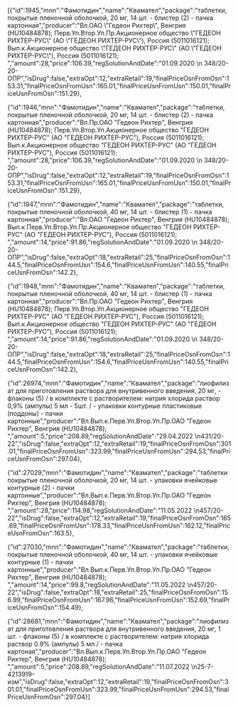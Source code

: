 <html><body><p>[{"id":1945,"mnn":"Фамотидин","name":"Квамател","package":"таблетки, покрытые пленочной оболочкой, 20 мг, 14 шт. - блистер (2)  - пачка картонная","producer":"Вл.ОАО \"Гедеон Рихтер\", Венгрия (HU10484878); Перв.Уп.Втор.Уп.Пр.Акционерное общество \"ГЕДЕОН РИХТЕР-РУС\" (АО \"ГЕДЕОН РИХТЕР-РУС\"), Россия (5011016121); Вып.к.Акционерное общество \"ГЕДЕОН РИХТЕР-РУС\" (АО \"ГЕДЕОН РИХТЕР-РУС\"), Россия (5011016121); ","amount":28,"price":106.39,"regSolutionAndDate":"01.09.2020 \n 348/20-20-ОПР","isDrug":false,"extraOpt":12,"extraRetail":19,"finalPriceOsnFromOsn":153.31,"finalPriceOsnFromUsn":165.01,"finalPriceUsnFromUsn":150.01,"finalPriceUsnFromOsn":151.29},

{"id":1946,"mnn":"Фамотидин","name":"Квамател","package":"таблетки, покрытые пленочной оболочкой, 20 мг, 14 шт. - блистер (2)  - пачка картонная","producer":"Вл.Пр.ОАО \"Гедеон Рихтер\", Венгрия (HU10484878); Перв.Уп.Втор.Уп.Акционерное общество \"ГЕДЕОН РИХТЕР-РУС\" (АО \"ГЕДЕОН РИХТЕР-РУС\"), Россия (5011016121); Вып.к.Акционерное общество \"ГЕДЕОН РИХТЕР-РУС\" (АО \"ГЕДЕОН РИХТЕР-РУС\"), Россия (5011016121); ","amount":28,"price":106.39,"regSolutionAndDate":"01.09.2020 \n 348/20-20-ОПР","isDrug":false,"extraOpt":12,"extraRetail":19,"finalPriceOsnFromOsn":153.31,"finalPriceOsnFromUsn":165.01,"finalPriceUsnFromUsn":150.01,"finalPriceUsnFromOsn":151.29},

{"id":1947,"mnn":"Фамотидин","name":"Квамател","package":"таблетки, покрытые пленочной оболочкой, 40 мг, 14 шт. - блистер (1)  - пачка картонная","producer":"Вл.ОАО \"Гедеон Рихтер\", Венгрия (HU10484878); Вып.к.Перв.Уп.Втор.Уп.Пр.Акционерное общество \"ГЕДЕОН РИХТЕР-РУС\" (АО \"ГЕДЕОН РИХТЕР-РУС\"), Россия (5011016121); ","amount":14,"price":91.86,"regSolutionAndDate":"01.09.2020 \n 348/20-20-ОПР","isDrug":false,"extraOpt":18,"extraRetail":25,"finalPriceOsnFromOsn":144.5,"finalPriceOsnFromUsn":154.6,"finalPriceUsnFromUsn":140.55,"finalPriceUsnFromOsn":142.2},

{"id":1948,"mnn":"Фамотидин","name":"Квамател","package":"таблетки, покрытые пленочной оболочкой, 40 мг, 14 шт. - блистер (1)  - пачка картонная","producer":"Вл.Пр.ОАО \"Гедеон Рихтер\", Венгрия (HU10484878); Перв.Уп.Втор.Уп.Акционерное общество \"ГЕДЕОН РИХТЕР-РУС\" (АО \"ГЕДЕОН РИХТЕР-РУС\"), Россия (5011016121); Вып.к.Акционерное общество \"ГЕДЕОН РИХТЕР-РУС\" (АО \"ГЕДЕОН РИХТЕР-РУС\"), Россия (5011016121); ","amount":14,"price":91.86,"regSolutionAndDate":"01.09.2020 \n 348/20-20-ОПР","isDrug":false,"extraOpt":18,"extraRetail":25,"finalPriceOsnFromOsn":144.5,"finalPriceOsnFromUsn":154.6,"finalPriceUsnFromUsn":140.55,"finalPriceUsnFromOsn":142.2},

{"id":26974,"mnn":"Фамотидин","name":"Квамател","package":"лиофилизат для приготовления раствора для внутривенного введения, 20 мг,  - флаконы (5)  / в комплекте с растворителем: натрия хлорида раствор 0,9% (ампулы) 5 мл - 5шт. / - упаковки контурные пластиковые (поддоны) - пачки картонные","producer":"Вл.Вып.к.Перв.Уп.Втор.Уп.Пр.ОАО \"Гедеон Рихтер\", Венгрия (HU10484878); ","amount":5,"price":208.89,"regSolutionAndDate":"29.04.2022 \n431/20-22","isDrug":false,"extraOpt":12,"extraRetail":19,"finalPriceOsnFromOsn":301.01,"finalPriceOsnFromUsn":323.99,"finalPriceUsnFromUsn":294.53,"finalPriceUsnFromOsn":297.04},

{"id":27029,"mnn":"Фамотидин","name":"Квамател","package":"таблетки покрытые пленочной оболочкой, 20 мг, 14 шт. - упаковки ячейковые контурные (2)  - 
пачки картонные","producer":"Вл.Вып.к.Перв.Уп.Втор.Уп.Пр.ОАО \"Гедеон Рихтер\", Венгрия (HU10484878); ","amount":28,"price":114.98,"regSolutionAndDate":"11.05.2022 \n457/20-22","isDrug":false,"extraOpt":12,"extraRetail":19,"finalPriceOsnFromOsn":165.69,"finalPriceOsnFromUsn":178.33,"finalPriceUsnFromUsn":162.12,"finalPriceUsnFromOsn":163.5},

{"id":27030,"mnn":"Фамотидин","name":"Квамател","package":"таблетки, покрытые пленочной оболочкой, 40 мг, 14 шт. - упаковки ячейковые контурные (1)  - пачки  картонные","producer":"Вл.Вып.к.Перв.Уп.Втор.Уп.Пр.ОАО \"Гедеон Рихтер\", Венгрия (HU10484878); ","amount":14,"price":99.8,"regSolutionAndDate":"11.05.2022 \n457/20-22","isDrug":false,"extraOpt":18,"extraRetail":25,"finalPriceOsnFromOsn":156.99,"finalPriceOsnFromUsn":167.96,"finalPriceUsnFromUsn":152.69,"finalPriceUsnFromOsn":154.49},

{"id":28681,"mnn":"Фамотидин","name":"Квамател","package":"лиофилизат для приготовления раствора для внутривенного введения, 20 мг, 1 шт. - флаконы (5)  / в комплекте с растворителем: натрия хлорида раствор 0.9% (ампулы) 5 мл / - пачка  картоная","producer":"Вл.Вып.к.Перв.Уп.Втор.Уп.Пр.ОАО \"Гедеон Рихтер\", Венгрия (HU10484878); ","amount":5,"price":208.89,"regSolutionAndDate":"11.07.2022 \n25-7-4213919-изм","isDrug":false,"extraOpt":12,"extraRetail":19,"finalPriceOsnFromOsn":301.01,"finalPriceOsnFromUsn":323.99,"finalPriceUsnFromUsn":294.53,"finalPriceUsnFromOsn":297.04}]</p></body></html>